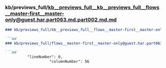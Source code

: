 ### kb/previews_full/kb__previews_full__kb__previews_full__flows__master-first__master-only@guest.har.part063.md.part002.md.md

```md
### kb/previews_full/kb__previews_full__flows__master-first__master-only@guest.har.part063.md.part002.md

```md
### kb/previews_full/flows__master-first__master-only@guest.har.part063.md (part 002)

```md
          "lineNumber": 0,
                    "columnNumber": 56
```

```

```

```
